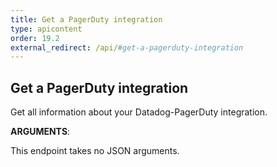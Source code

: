 ```yaml
---
title: Get a PagerDuty integration
type: apicontent
order: 19.2
external_redirect: /api/#get-a-pagerduty-integration
---
```


## Get a PagerDuty integration

Get all information about your Datadog-PagerDuty integration.

**ARGUMENTS**:

This endpoint takes no JSON arguments.
